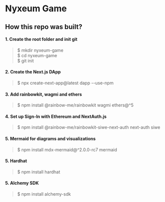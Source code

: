 # Nyxeum Game

## How this repo was built?

#### 1. Create the root folder and init git

>$ mkdir nyxeum-game \
>$ cd nyxeum-game \
>$ git init

#### 2. Create the Next.js DApp

>$ npx create-next-app@latest dapp --use-npm

#### 3. Add rainbowkit, wagmi and ethers

>$ npm install @rainbow-me/rainbowkit wagmi ethers@^5

#### 4. Set up Sign-In with Ethereum and NextAuth.js 

>$ npm install @rainbow-me/rainbowkit-siwe-next-auth next-auth siwe

#### 5. Mermaid for diagrams and visualizations

>$ npm install mdx-mermaid@^2.0.0-rc7 mermaid

#### 5. Hardhat

>$ npm install hardhat

#### 5. Alchemy SDK

>$ npm install alchemy-sdk
